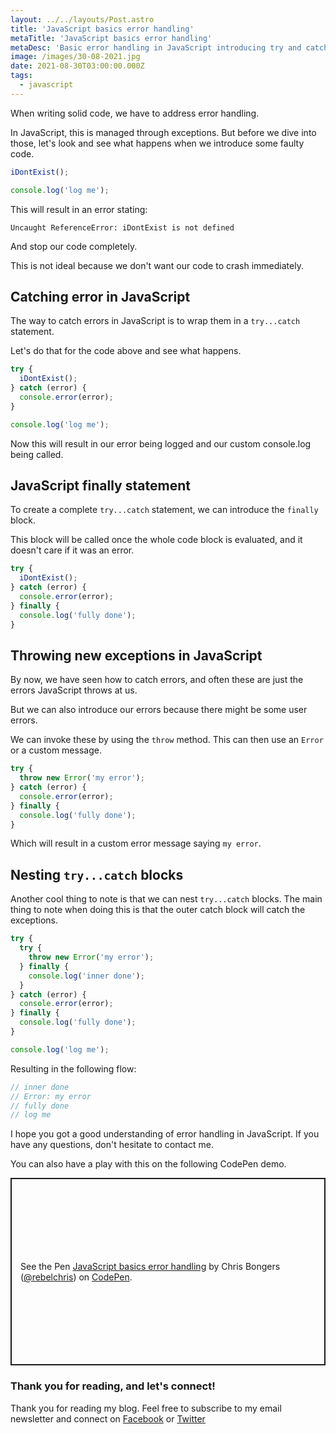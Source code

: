 ```yaml
---
layout: ../../layouts/Post.astro
title: 'JavaScript basics error handling'
metaTitle: 'JavaScript basics error handling'
metaDesc: 'Basic error handling in JavaScript introducing try and catch statements'
image: /images/30-08-2021.jpg
date: 2021-08-30T03:00:00.000Z
tags:
  - javascript
---
```


When writing solid code, we have to address error handling.

In JavaScript, this is managed through exceptions. But before we dive into those, let's look and see what happens when we introduce some faulty code.

```js
iDontExist();

console.log('log me');
```

This will result in an error stating:

```
Uncaught ReferenceError: iDontExist is not defined
```

And stop our code completely.

This is not ideal because we don't want our code to crash immediately.

## Catching error in JavaScript

The way to catch errors in JavaScript is to wrap them in a `try...catch` statement.

Let's do that for the code above and see what happens.

```js
try {
  iDontExist();
} catch (error) {
  console.error(error);
}

console.log('log me');
```

Now this will result in our error being logged and our custom console.log being called.

## JavaScript finally statement

To create a complete `try...catch` statement, we can introduce the `finally` block.

This block will be called once the whole code block is evaluated, and it doesn't care if it was an error.

```js
try {
  iDontExist();
} catch (error) {
  console.error(error);
} finally {
  console.log('fully done');
}
```

## Throwing new exceptions in JavaScript

By now, we have seen how to catch errors, and often these are just the errors JavaScript throws at us.

But we can also introduce our errors because there might be some user errors.

We can invoke these by using the `throw` method. This can then use an `Error` or a custom message.

```js
try {
  throw new Error('my error');
} catch (error) {
  console.error(error);
} finally {
  console.log('fully done');
}
```

Which will result in a custom error message saying `my error`.

## Nesting `try...catch` blocks

Another cool thing to note is that we can nest `try...catch` blocks.
The main thing to note when doing this is that the outer catch block will catch the exceptions.

```js
try {
  try {
    throw new Error('my error');
  } finally {
    console.log('inner done');
  }
} catch (error) {
  console.error(error);
} finally {
  console.log('fully done');
}

console.log('log me');
```

Resulting in the following flow:

```js
// inner done
// Error: my error
// fully done
// log me
```

I hope you got a good understanding of error handling in JavaScript. If you have any questions, don't hesitate to contact me.

You can also have a play with this on the following CodePen demo.

<p class="codepen" data-height="300" data-theme-id="dark" data-default-tab="js,result" data-slug-hash="rNwBpzR" data-user="rebelchris" style="height: 300px; box-sizing: border-box; display: flex; align-items: center; justify-content: center; border: 2px solid; margin: 1em 0; padding: 1em;">
  <span>See the Pen <a href="https://codepen.io/rebelchris/pen/rNwBpzR">
  JavaScript basics error handling</a> by Chris Bongers (<a href="https://codepen.io/rebelchris">@rebelchris</a>)
  on <a href="https://codepen.io">CodePen</a>.</span>
</p>
<script async defer src="https://cpwebassets.codepen.io/assets/embed/ei.js"></script>

### Thank you for reading, and let's connect!

Thank you for reading my blog. Feel free to subscribe to my email newsletter and connect on [Facebook](https://www.facebook.com/DailyDevTipsBlog) or [Twitter](https://twitter.com/DailyDevTips1)
